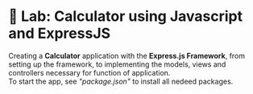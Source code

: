 # :triangular_ruler: Lab: Calculator using Javascript and ExpressJS

Creating a **Calculator** application with the **Express.js Framework**, from setting up the framework, to implementing the models, views and controllers necessary for function of application.<br/>
To start the app, see *"package.json"* to install all nedeed packages.

